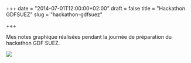 +++
date = "2014-07-01T12:00:00+02:00"
draft = false
title = "Hackathon GDFSUEZ"
slug = "hackathon-gdfsuez"

+++

Mes notes graphique réalisées pendant la journée de préparation du hackathon GDF SUEZ.


![](/content/images/2014/Jul/hackgdfsuez_notes_vjeantet.png)
